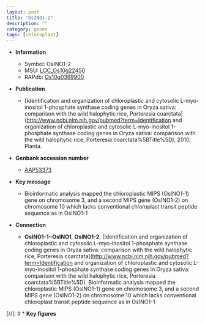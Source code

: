 ```yaml
---
layout: post
title: "OsINO1-2"
description: ""
category: genes
tags: [chloroplast]
---
```


* **Information**  
    + Symbol: OsINO1-2  
    + MSU: [LOC_Os10g22450](http://rice.uga.edu/cgi-bin/ORF_infopage.cgi?orf=LOC_Os10g22450)  
    + RAPdb: [Os10g0369900](https://rapdb.dna.affrc.go.jp/locus/?name=Os10g0369900)  

* **Publication**  
    + [Identification and organization of chloroplastic and cytosolic L-myo-inositol 1-phosphate synthase coding genes in Oryza sativa: comparison with the wild halophytic rice, Porteresia coarctata](http://www.ncbi.nlm.nih.gov/pubmed?term=Identification and organization of chloroplastic and cytosolic L-myo-inositol 1-phosphate synthase coding genes in Oryza sativa: comparison with the wild halophytic rice, Porteresia coarctata%5BTitle%5D), 2010, Planta.

* **Genbank accession number**  
    + [AAP53373](http://www.ncbi.nlm.nih.gov/nuccore/AAP53373)

* **Key message**  
    + Bioinformatic analysis mapped the chloroplastic MIPS (OsINO1-1) gene on chromosome 3, and a second MIPS gene (OsINO1-2) on chromosome 10 which lacks conventional chloroplast transit peptide sequence as in OsINO1-1

* **Connection**  
    + __OsINO1-1~OsINO1__, __OsINO1-2__, [Identification and organization of chloroplastic and cytosolic L-myo-inositol 1-phosphate synthase coding genes in Oryza sativa: comparison with the wild halophytic rice, Porteresia coarctata](http://www.ncbi.nlm.nih.gov/pubmed?term=Identification and organization of chloroplastic and cytosolic L-myo-inositol 1-phosphate synthase coding genes in Oryza sativa: comparison with the wild halophytic rice, Porteresia coarctata%5BTitle%5D), Bioinformatic analysis mapped the chloroplastic MIPS (OsINO1-1) gene on chromosome 3, and a second MIPS gene (OsINO1-2) on chromosome 10 which lacks conventional chloroplast transit peptide sequence as in OsINO1-1

[//]: # * **Key figures**  


